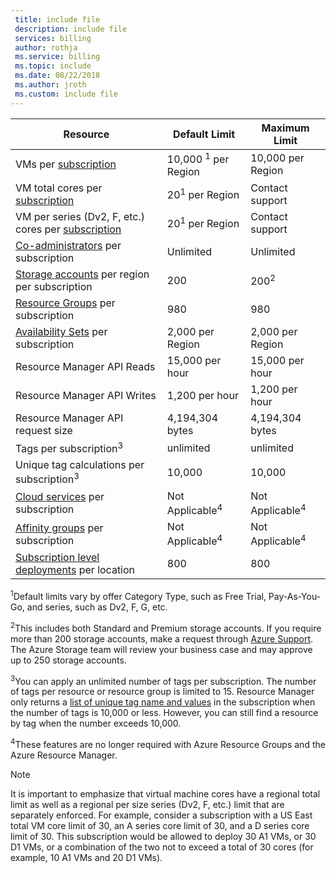 ```yaml
---
 title: include file
 description: include file
 services: billing
 author: rothja
 ms.service: billing
 ms.topic: include
 ms.date: 08/22/2018
 ms.author: jroth
 ms.custom: include file
---
```


| Resource | Default Limit | Maximum Limit |
| --- | --- | --- |
| VMs per [subscription](../articles/billing-buy-sign-up-azure-subscription.md) |10,000 <sup>1</sup> per Region |10,000 per Region |
| VM total cores per [subscription](../articles/billing-buy-sign-up-azure-subscription.md) |20<sup>1</sup> per Region | Contact support |
| VM per series (Dv2, F, etc.) cores per [subscription](../articles/billing-buy-sign-up-azure-subscription.md) |20<sup>1</sup> per Region | Contact support |
| [Co-administrators](../articles/billing-add-change-azure-subscription-administrator.md) per subscription |Unlimited |Unlimited |
| [Storage accounts](../articles/storage/common/storage-quickstart-create-account.md) per region per subscription |200 |200<sup>2</sup> |
| [Resource Groups](../articles/azure-resource-manager/resource-group-overview.md) per subscription |980 |980 |
| [Availability Sets](../articles/virtual-machines/windows/manage-availability.md#configure-multiple-virtual-machines-in-an-availability-set-for-redundancy) per subscription |2,000 per Region |2,000 per Region |
| Resource Manager API Reads |15,000 per hour |15,000 per hour |
| Resource Manager API Writes |1,200 per hour |1,200 per hour |
| Resource Manager API request size |4,194,304 bytes |4,194,304 bytes |
| Tags per subscription<sup>3</sup> |unlimited |unlimited |
| Unique tag calculations per subscription<sup>3</sup> | 10,000 | 10,000 |
| [Cloud services](../articles/cloud-services/cloud-services-choose-me.md) per subscription |Not Applicable<sup>4</sup> |Not Applicable<sup>4</sup> |
| [Affinity groups](../articles/virtual-network/virtual-networks-migrate-to-regional-vnet.md) per subscription |Not Applicable<sup>4</sup> |Not Applicable<sup>4</sup> |
| [Subscription level deployments](../articles/azure-resource-manager/deploy-to-subscription.md) per location | 800 | 800 |

<sup>1</sup>Default limits vary by offer Category Type, such as Free Trial, Pay-As-You-Go, and series, such as Dv2, F, G, etc.

<sup>2</sup>This includes both Standard and Premium storage accounts. If you require more than 200 storage accounts, make a request through [Azure Support](https://azure.microsoft.com/support/faq/). The Azure Storage team will review your business case and may approve up to 250 storage accounts.

<sup>3</sup>You can apply an unlimited number of tags per subscription. The number of tags per resource or resource group is limited to 15. Resource Manager only returns a [list of unique tag name and values](/rest/api/resources/tags#Tags_List) in the subscription when the number of tags is 10,000 or less. However, you can still find a resource by tag when the number exceeds 10,000.  

<sup>4</sup>These features are no longer required with Azure Resource Groups and the Azure Resource Manager.

> [!NOTE]
> It is important to emphasize that virtual machine cores have a regional total limit as well as a regional per size series (Dv2, F, etc.) limit that are separately enforced.  For example, consider a subscription with a US East total VM core limit of 30, an A series core limit of 30, and a D series core limit of 30.  This subscription would be allowed to deploy 30 A1 VMs, or 30 D1 VMs, or a combination of the two not to exceed a total of 30 cores (for example, 10 A1 VMs and 20 D1 VMs).  
> <!-- -->
> 
> 


